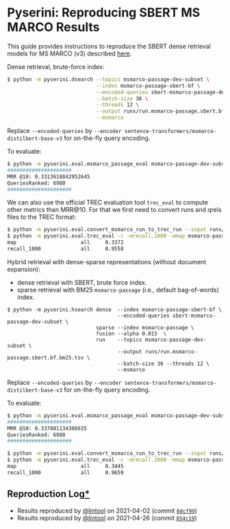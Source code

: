 # Pyserini: Reproducing SBERT MS MARCO Results

This guide provides instructions to reproduce the SBERT dense retrieval models for MS MARCO (v3) described [here](https://github.com/UKPLab/sentence-transformers/blob/master/docs/pretrained-models/msmarco-v3.md).

Dense retrieval, brute-force index:

```bash
$ python -m pyserini.dsearch --topics msmarco-passage-dev-subset \
                             --index msmarco-passage-sbert-bf \
                             --encoded-queries sbert-msmarco-passage-dev-subset \
                             --batch-size 36 \
                             --threads 12 \
                             --output runs/run.msmarco-passage.sbert.bf.tsv \
                             --msmarco
```

Replace `--encoded-queries` by `--encoder sentence-transformers/msmarco-distilbert-base-v3` for on-the-fly query encoding.

To evaluate:

```bash
$ python -m pyserini.eval.msmarco_passage_eval msmarco-passage-dev-subset runs/run.msmarco-passage.sbert.bf.tsv
#####################
MRR @10: 0.3313618842952645
QueriesRanked: 6980
#####################
```

We can also use the official TREC evaluation tool `trec_eval` to compute other metrics than MRR@10. 
For that we first need to convert runs and qrels files to the TREC format:

```bash
$ python -m pyserini.eval.convert_msmarco_run_to_trec_run --input runs/run.msmarco-passage.sbert.bf.tsv --output runs/run.msmarco-passage.sbert.bf.trec
$ python -m pyserini.eval.trec_eval -c -mrecall.1000 -mmap msmarco-passage-dev-subset runs/run.msmarco-passage.sbert.bf.trec
map                     all     0.3372
recall_1000             all     0.9558
```

Hybrid retrieval with dense-sparse representations (without document expansion):
- dense retrieval with SBERT, brute force index.
- sparse retrieval with BM25 `msmarco-passage` (i.e., default bag-of-words) index.

```bas
$ python -m pyserini.hsearch dense  --index msmarco-passage-sbert-bf \
                                    --encoded-queries sbert-msmarco-passage-dev-subset \
                             sparse --index msmarco-passage \
                             fusion --alpha 0.015  \
                             run    --topics msmarco-passage-dev-subset \
                                    --output runs/run.msmarco-passage.sbert.bf.bm25.tsv \
                                    --batch-size 36 --threads 12 \
                                    --msmarco
```

Replace `--encoded-queries` by `--encoder sentence-transformers/msmarco-distilbert-base-v3` for on-the-fly query encoding.

To evaluate:

```bash
$ python -m pyserini.eval.msmarco_passage_eval msmarco-passage-dev-subset runs/run.msmarco-passage.sbert.bf.bm25.tsv
#####################
MRR @10: 0.337881134306635
QueriesRanked: 6980
#####################

$ python -m pyserini.eval.convert_msmarco_run_to_trec_run --input runs/run.msmarco-passage.sbert.bf.bm25.tsv --output runs/run.msmarco-passage.sbert.bf.bm25.trec
$ python -m pyserini.eval.trec_eval -c -mrecall.1000 -mmap msmarco-passage-dev-subset runs/run.msmarco-passage.sbert.bf.bm25.trec
map                     all     0.3445
recall_1000             all     0.9659
```

## Reproduction Log[*](reproducibility.md)

+ Results reproduced by [@lintool](https://github.com/lintool) on 2021-04-02 (commit [`8dcf99`](https://github.com/castorini/pyserini/commit/8dcf99982a7bfd447ce9182ff219a9dad2ddd1f2))
+ Results reproduced by [@lintool](https://github.com/lintool) on 2021-04-26 (commit [`854c19`](https://github.com/castorini/pyserini/commit/854c1930ba00819245c0a9fbcf2090ce14db4db0))
